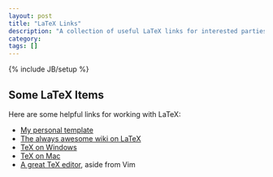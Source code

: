 ```yaml
---
layout: post
title: "LaTeX Links"
description: "A collection of useful LaTeX links for interested parties"
category: 
tags: []
---
```

{% include JB/setup %}

## Some LaTeX Items ##
   
Here are some helpful links for working with LaTeX:

* [My personal template](http://krwenholz.com/Resources/hwTemplate2.tex)
* [The always awesome wiki on LaTeX](http://en.wikibooks.org/wiki/LaTeX)
* [TeX on Windows](http://www.MikTeX.org)
* [TeX on Mac](http://www.tug.org/texlive/)
* [A great TeX editor](http://www.xm1math.net/texmaker/), aside from Vim
